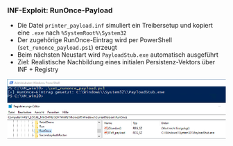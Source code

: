 ### INF-Exploit: RunOnce-Payload

- Die Datei `printer_payload.inf` simuliert ein Treibersetup und kopiert eine `.exe` nach `%SystemRoot%\System32`
- Der zugehörige RunOnce-Eintrag wird per PowerShell (`set_runonce_payload.ps1`) erzeugt
- Beim nächsten Neustart wird `PayloadStub.exe` automatisch ausgeführt
- Ziel: Realistische Nachbildung eines initialen Persistenz-Vektors über INF + Registry

![INF-Exploit](screenshots/Regeintrag_Payload_PS_infAufruf.png)